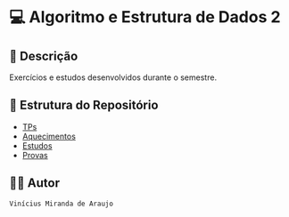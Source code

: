 # 💻 Algoritmo e Estrutura de Dados 2

## 📃 Descrição

Exercícios e estudos desenvolvidos durante o semestre.

## 📑 Estrutura do Repositório

- [TPs](/TPs/)
- [Aquecimentos](/Aquecimentos/)
- [Estudos](/Estudos/)
- [Provas](/Provas/)

## 👨‍💻 Autor

`Vinícius Miranda de Araujo`